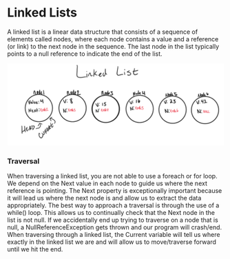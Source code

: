 # Linked Lists
A linked list is a linear data structure that consists of a sequence of elements called nodes, where each node contains a value and a reference (or link) to the next node in the sequence. The last node in the list typically points to a null reference to indicate the end of the list.

![Look Like](LinkedList1.png)


### Traversal
When traversing a linked list, you are not able to use a foreach or for loop. We depend on the Next value in each node to guide us where the next reference is pointing. The Next property is exceptionally important because it will lead us where the next node is and allow us to extract the data appropriately.
The best way to approach a traversal is through the use of a while() loop. This allows us to continually check that the Next node in the list is not null. If we accidentally end up trying to traverse on a node that is null, a NullReferenceException gets thrown and our program will crash/end.
When traversing through a linked list, the Current variable will tell us where exactly in the linked list we are and will allow us to move/traverse forward until we hit the end.


